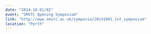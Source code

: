 ```yaml
---
date: "2014-10-01/02"
event: "SMSTC Opening Symposium"
link: "http://www.smstc.ac.uk/symposia/20141001_1st_symposium"
location: "Perth"
---
```

